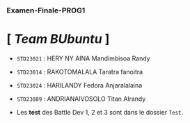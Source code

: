 ### Examen-Finale-PROG1

# [ ***Team BUbuntu*** ] 
- `STD23021` : HERY NY AINA Mandimbisoa Randy
- `STD23014` : RAKOTOMALALA Taratra fanoitra
- `STD23024` : HARILANDY Fedora Anjaralalaina
- `STD23089` : ANDRIANAIVOSOLO Titan Alrandy 

- Les **test** des Battle Dev 1, 2 et 3 sont dans le dossier `Test`.  